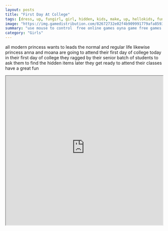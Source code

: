 ```yaml
---
layout: posts
title: "First Day At College"
tags: [dress, up, fungirl, girl, hidden, kids, make, up, hellokids, fungame, free, online, games, oyna, game, free, games, play, play, games]
image: "https://img.gamedistribution.com/82672732e02f4b909991779afa8593db-512x384.jpeg"
summary: "use mouse to control  free online games oyna game free games play play games"
category: "Girls"
---
```


all modern princess wants to leads the normal and regular life likewise princess anna and moana are going to attend their first day of college today in their first day of college they ragged by their senior batch of students to ask them to find the hidden items later they get ready to attend their classes have a great fun

<iframe width="100%" height="480px;" src="https://html5.gamedistribution.com/82672732e02f4b909991779afa8593db/"></iframe>